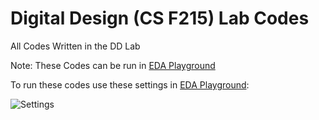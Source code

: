 # Digital Design (CS F215) Lab Codes

All Codes Written in the DD Lab

Note: These Codes can be run in [EDA Playground](https://edaplayground.com)

To run these codes use these settings in [EDA Playground](https://edaplayground.com):

![Settings](https://github.com/joejo-joestar/uni_codes/assets/144523549/e3ffaa1c-707d-4c9b-97fd-89dc4269d0aa)
